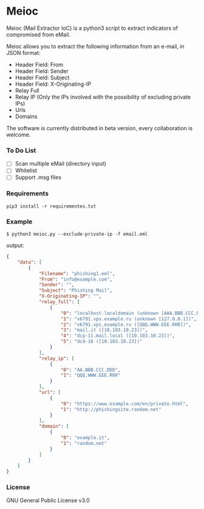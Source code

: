# Meioc

Meioc (Mail Extractor IoC) is a python3 script to extract indicators of compromised from eMail.

Meioc allows you to extract the following information from an e-mail, in JSON format:

* Header Field: From
* Header Field: Sender
* Header Field: Subject
* Header Field: X-Originating-IP
* Relay Full
* Relay IP (Only the IPs involved with the possibility of excluding private IPs)
* Urls
* Domains

The software is currently distributed in beta version, every collaboration is welcome.

### To Do List

- [ ] Scan multiple eMail (directory input)
- [ ] Whitelist
- [ ] Support .msg files

### Requirements
```
pip3 install -r requirementes.txt
```

### Example
```
$ python3 meioc.py --exclude-private-ip -f email.eml 
```
output:
```json
{
    "data": [
        {
            "Filename": "phishing1.eml",
            "From": "info@example.com",
            "Sender": "",
            "Subject": "Phishing Mail",
            "X-Originating-IP": "",
            "relay_full": [
                {
                    "0": "localhost.localdomain (unknown [AAA.BBB.CCC.DDD])",
                    "1": "v6791.vps.example.ru (unknown [127.0.0.1])",
                    "2": "v6791.vps.example.ru ([QQQ.WWW.EEE.RRR])",
                    "3": "mail.it ([10.103.10.23])",
                    "4": "dcp-11.mail.local ([10.103.10.23])",
                    "5": "dcd-16 ([10.103.10.23])"
                }
            ],
            "relay_ip": [
                {
                    "0": "AA.BBB.CCC.DDD",
                    "1": "QQQ.WWW.EEE.RRR"
                }
            ],
            "url": [
                {
                    "0": "https://www.example.com/en/private.html",
                    "1": "http://phishingsite.random.net"
                }
            ],
            "domain": [
                {
                    "0": "example.it",
                    "1": "random.net"
                }
            ]
        }
    ]
}
```

### License

GNU General Public License v3.0
